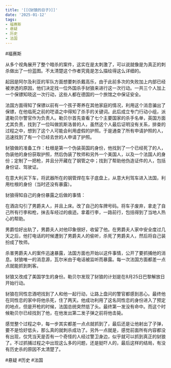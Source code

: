 ```yaml
---
title: '[[《豺狼的日子》]]'
date: '2025-01-12'
tags:
- 福赛斯
- 悬疑
- 历史
- 法国
---
```

#福赛斯

从多个视角展开了整个暗杀的案件，这实在是太刺激了，可以说就像是为真正的刺杀做出了一份蓝图。不太清楚这个作者究竟是怎么描绘得这么详细的。

起因是阿尔及利亚的军队方面想要刺杀戴高乐，由于此前多次的失败加上内部已经被渗透的原因，他们决定找一位外国杀手豺狼来进行这一次行动。一共三个人加上一个保镖知晓这一次行动，这些人都在德国的一个旅馆之中保证安全。

法国方面得知了保镖以前有一个孩子寄养在其他家庭的情况，利用这个消息骗出了保镖，在他临死之前的呓语之中得知了杀手的关键词。此后成立专门行动小组，派遣勒贝尔警官作为负责人。勒贝尔首先查看了七个主要国家的杀手名单，英国方面尤其负责，找到了一位叫做凯斯洛普的人，虽然这个人最后证明没有关系，排查的过程之中，想到了这个人可能会利用虚假的护照。于是通查了所有申请护照的人，迅速找到了有一个已经去世的人申请了护照。

豺狼做的准备工作：杜根是第一个伪装英国的身份，他找到了一个已经死了的人，伪装他的身份获取护照，然后伪装了牧师和另外一个美国人，以及一个法国人的身份；定制了一把枪，并且分开藏在了钢管之中；找到了帮助他伪造证件的人，包括身份证、驾驶证。

在意大利买下车，将武器所在的钢管焊在车子底盘上，从意大利驾车进入法国，利用杜根的身份（当时还没有暴露）。

豺狼得知自己的身份暴露之后做的事情：

在酒店勾引了男爵夫人，并且上床。改了自己的车牌号码。将车子废弃，拿走了自己所有行李和枪，抹去车经过的痕迹。拿着行李，一路前行，包括得到了当地人热心的帮助。

男爵恰好出轨了，男爵夫人对他印象很好，收留了他。在男爵夫人家中安全度过几天之后，他打电话的时候遭到了男爵夫人的偷听，杀死了男爵夫人，然后将自己装扮成了牧师。

杀害男爵夫人的案件迅速暴露，法国方面也开始以这件事情，公开了要抓捕他的消息。豺狼唯一的消息源，瓦尔米由于电话被监听而暴露。每一次法国方面都差一点点就能抓到刺客。

豺狼又改成了美国学生的身份。勒贝尔发现了豺狼的计划是在8月25日巴黎解放日开始行动。

豺狼在同性恋酒吧找到了人和他一起行动，让路上盘问的警官都感到恶心。最终他在同性恋的家中将他杀死，住了两天。他成功利用了这名同性恋的身份进入了预定的地点，但是开枪的时候，法国总统突然低了头。最终第一发没有命中。而这个时候勒贝尔已经找到了他，在他发出第二发子弹之前将他击毙。

感觉整个过程之中，每一步其实都差一点点就抓到了，最后还是让他射出了子弹，要不是恰好低头，那么真的就刺杀成功了。另外一点就是，感觉前面所有内容都没有出现，仅凭当天是否有一个奇怪的人经过警卫身边，似乎就可以抓到真正的豺狼了。不过抓捕过程之中出现这么多的问题，还是挺吓人的，最后这样的结局，有没有历史杀的原因不太清楚了。

#悬疑 #历史 #法国
